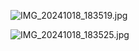 ![IMG_20241018_183519.jpg](https://github.com/user-attachments/assets/65f9074e-da50-4c52-af6b-6322e7701735)

![IMG_20241018_183525.jpg](https://github.com/user-attachments/assets/8f9d70a3-9042-45ac-9722-6268f2799175)


